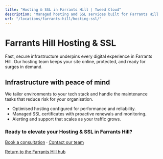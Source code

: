```yaml
---
title: "Hosting & SSL in Farrants Hill | Tweed Cloud"
description: "Managed hosting and SSL services built for Farrants Hill organisations."
url: "/locations/farrants-hill/hosting-ssl/"
---
```


# Farrants Hill Hosting & SSL

Fast, secure infrastructure underpins every digital experience in Farrants Hill. Our hosting team keeps your site online, protected, and ready for surges in demand.

## Infrastructure with peace of mind

We tailor environments to your tech stack and handle the maintenance tasks that reduce risk for your organisation.

- Optimised hosting configured for performance and reliability.
- Managed SSL certificates with proactive renewals and monitoring.
- Alerting and support that scales as your traffic grows.

### Ready to elevate your Hosting & SSL in Farrants Hill?

[Book a consultation](/consultation/) · [Contact our team](/contact/)

[Return to the Farrants Hill hub](/locations/farrants-hill/)
